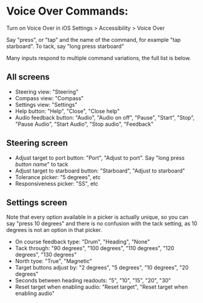 # Voice Over Commands:

Turn on Voice Over in iOS Settings > Accessibility > Voice Over

Say "press", or "tap" and the name of the command, for example "tap starboard".  To tack, say "long press starboard"

Many inputs respond to multiple command variations, the full list is below.

## All screens

* Steering view: "Steering"
* Compass view: "Compass"
* Settings view: "Settings"
* Help button: "Help", "Close", "Close help"
* Audio feedback button: "Audio", "Audio on off", "Pause", "Start", "Stop", "Pause Audio", "Start Audio", "Stop audio", "Feedback"

## Steering screen

* Adjust target to port button: "Port", "Adjust to port".  Say "long press _button name_" to tack
* Adjust target to starboard button: "Starboard", "Adjust to starboard"
* Tolerance picker: "5 degrees", etc
* Responsiveness picker: "SS", etc

## Settings screen

Note that every option available in a picker is actually unique, so you can say "press 10 degrees" and there is no confusion with the tack setting, as 10 degrees is not an option in that picker.

* On course feedback type: "Drum", "Heading", "None"
* Tack through: "90 degrees", "100 degrees", "110 degrees", "120 degrees", "130 degrees"
* North tyoe: "True", "Magnetic"
* Target buttons adjust by: "2 degrees", "5 degrees", "10 degrees", "20 degrees"
* Seconds between heading readouts: "5", "10", "15", "20", "30"
* Reset target when enabling audio: "Reset target", "Reset target when enabling audio"

